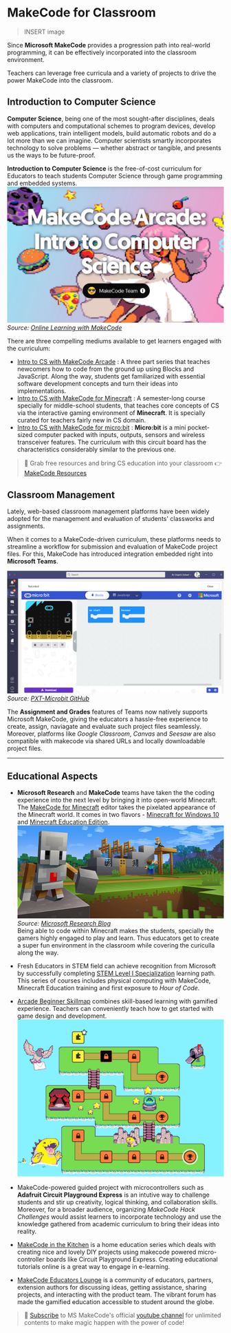# MakeCode for Classroom

> INSERT image

Since **Microsoft MakeCode** provides a progression path into real-world programming, it can be effectively incorporated into the classroom environment.

Teachers can leverage free curricula and a variety of projects to drive the power MakeCode into the classroom.

## Introduction to Computer Science

**Computer Science**, being one of the most sought-after disciplines, deals with computers and computational schemes to program devices, develop web applications, train intelligent models, build automatic robots and do a lot more than we can imagine. Computer scientists smartly incorporates technology to solve problems — whether abstract or tangible, and presents us the ways to be future-proof.

**Introduction to Computer Science** is the free-of-cost curriculum for Educators to teach students Computer Science through game programming and embedded systems.
![MakeCode Intro to CS](../../assets/mk-arcade-cs.png)
<em> Source: [Online Learning with MakeCode](https://flipgrid.com/csintroarcade) </em>

There are three compelling mediums available to get learners engaged with the curriculum:

- [Intro to CS with MakeCode Arcade](https://arcade.makecode.com/courses/csintro) : A three part series that teaches newcomers how to code from the ground up using Blocks and JavaScript. Along the way, students get familiarized with essential software development concepts and turn their ideas into implementations.
- [Intro to CS with MakeCode for Minecraft](https://minecraft.makecode.com/courses/csintro) : A semester-long course specially for middle-school students, that teaches core concepts of CS via the interactive gaming environment of **Minecraft**. It is specially curated for teachers fairly new in CS domain.
- [Intro to CS with MakeCode for micro:bit](https://makecode.microbit.org/courses/csintro) : **Micro:bit** is a mini pocket-sized computer packed with inputs, outputs, sensors and wireless transceiver features. The curriculum with this circuit board has the characteristics considerably similar to the previous one.

> 📝 Grab free resources and bring CS education into your classroom 👉 [MakeCode Resources](https://makecode.com/online-learning/resources)

## Classroom Management

Lately, web-based classroom management platforms have been widely adopted for the management and evaluation of students' classworks and assignments.

When it comes to a MakeCode-driven curriculum, these platforms needs to streamline a workflow for submission and evaluation of MakeCode project files. For this, MakeCode has introduced integration embedded right into **Microsoft Teams**.

![MakeCode-for-Minecraft](../../assets/teams-makecode.png)
<em> Source: [PXT-Microbit GitHub](https://github.com/microsoft/pxt-microbit/issues/3789) </em> <br>

The **Assignment and Grades** features of Teams now natively supports Microsoft MakeCode, giving the educators a hassle-free experience to create, assign, naviagate and evaluate such project files seamlessly.
Moreover, platforms like _Google Classroom_, _Canvas_ and _Seesaw_ are also compatible with makecode via shared URLs and locally downloadable project files.

---

## Educational Aspects

- **Microsoft Research** and **MakeCode** teams have taken the the coding experience into the next level by bringing it into open-world Minecraft. The [MakeCode for Minecraft](https://minecraft.makecode.com/) editor takes the pixelated appearance of the Minecraft world. It comes in two flavors - [Minecraft for Windows 10](https://www.microsoft.com/en-us/store/p/minecraft-for-windows-10/9nblggh2jhxj) and [Minecraft Education Edition](https://education.minecraft.net/). ![MakeCode-for-Minecraft](../../assets/makecode-for-minecraft.jpg)
  <em> Source: [Microsoft Research Blog](https://www.microsoft.com/en-us/research/blog/code-minecraft/) </em> <br> Being able to code within Minecraft makes the students, specially the gamers highly engaged to play and learn. Thus educators get to create a super fun environment in the classroom while covering the curiculla along the way.

- Fresh Educators in STEM field can achieve recognition from Microsoft by successfully completing [STEM Level I Specialization](https://education.microsoft.com/en-us/learningpath/9a894a16) learning path. This series of courses includes physical computing with MakeCode, Minecraft Education training and first exposure to _Hour of Code_.

- [Arcade Beginner Skillmap](https://arcade.makecode.com/--skillmap#beginner) combines skill-based learning with gamified experience. Teachers can conveniently teach how to get started with game design and development. ![Arcade-Skillmap](../../assets/arcade-skillmap.jpg)

- MakeCode-powered guided project with microcontrollers such as **Adafruit Circuit Playground Express** is an intutive way to challenge students and stir up creativity, logical thinking, and collaboration skills. Moreover, for a broader audience, organizing _MakeCode Hack Challenges_ would assist learners to incorporate technology and use the knowledge gathered from academic curriculum to bring their ideas into reality.
- [MakeCode in the Kitchen](https://youtube.com/playlist?list=PLMMBk9hE-SerWvHZva9o9RFpGk2aY6d40) is a home education series which deals with creating nice and lovely DIY projects using makecode powered micro-controller boards like Circuit Playground Express. Creating educational tutorials online is a great way to engage in e-learning.

- [MakeCode Educators Lounge](http://aka.ms/EducatorsLounge) is a community of educators, partners, extension authors for discussing ideas, getting assistance, sharing projects, and interacting with the product team. The vibrant forum has made the gamified education accessible to student around the globe.

> 📝 [Subscribe](https://www.youtube.com/channel/UCye7YlvFUUQ1dSy0WZZ1T_Q?sub_confirmation=1) to MS MakeCode's official [youtube channel](https://www.youtube.com/c/MicrosoftMakeCode/) for unlimited contents to make magic happen with the power of code!
